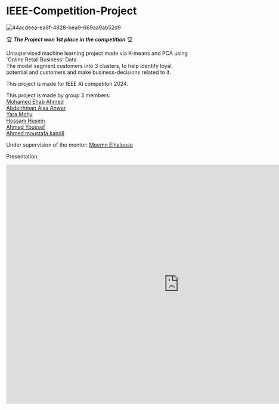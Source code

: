 # IEEE-Competition-Project
![44acdeea-ea8f-4828-bea9-669aa9ab52d9](https://github.com/MohamedEh-ab/IEEE-Customer-Segmentation/assets/109830342/23eeac55-cf93-4ba8-a2ce-62561030c0d6)

🏆  ___The Project won 1st place in the competition___ 🏆   

Unsupervised machine learning project made via K-means and PCA using 'Online Retail Business' Data.  
The model segment customers into 3 clusters, to help identify loyal, potential and customers and make business-decisions related to it.  

This project is made for IEEE AI competiton 2024.  

This project is made by group 3 members:  
[Mohamed Ehab Ahmed](https://github.com/MohamedEh-ab)  
[Abdelrhman Alaa Anwer](https://github.com/NA70X)  
[Yara Mohy](https://github.com/YaraMohy)  
[Hossam Husein](https://github.com/hossam883)  
[Ahmed Youssef](https://github.com/ahmedyoussef11)  
[Ahmed moustafa kandil](https://github.com/Ahmed-Kandil11)  

Under supervision of the mentor: [Moemn Elhalouse](https://github.com/ELHALOSE)  

Presentation:

<iframe src="https://cisuezedu-my.sharepoint.com/personal/fciugs367_ci_suez_edu_eg/_layouts/15/Doc.aspx?sourcedoc={17e91476-f13a-425d-b45d-1a13d10ff264}&amp;action=embedview&amp;wdAr=1.7777777777777777" width="926px" height="642px" frameborder="0"></iframe>
